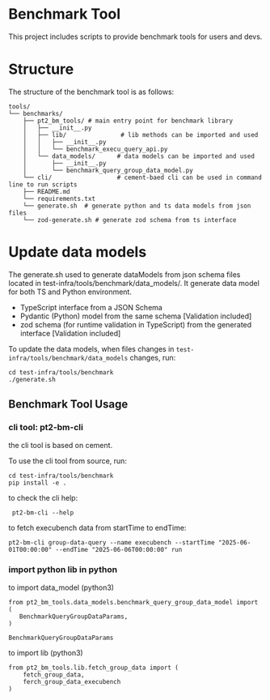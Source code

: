 # Benchmark Tool
This project includes scripts to provide benchmark tools for users and devs.

# Structure

The structure of the benchmark tool is as follows:
```
tools/
└── benchmarks/
    ├── pt2_bm_tools/ # main entry point for benchmark library
    │   ├── __init__.py
    │   ├── lib/               # lib methods can be imported and used
    │   │   ├── __init__.py
    │   │   └── benchmark_execu_query_api.py
    │   └── data_models/      # data models can be imported and used
    │       ├── __init__.py
    │       └── benchmark_query_group_data_model.py
    └── cli/                  # cement-baed cli can be used in command line to run scripts
    ├── README.md
    └── requirements.txt
    └── generate.sh  # generate python and ts data models from json files
    └── zod-generate.sh # generate zod schema from ts interface
```

# Update data models
The generate.sh used to generate dataModels from json schema files located in test-infra/tools/benchmark/data_models/. It generate data model for both TS and Python environment.
- TypeScript interface from a JSON Schema
- Pydantic (Python) model from the same schema [Validation included]
- zod schema (for runtime validation in TypeScript) from the generated interface [Validation included]

To update the data models, when files changes in `test-infra/tools/benchmark/data_models` changes, run:
```
cd test-infra/tools/benchmark
./generate.sh
```

## Benchmark Tool Usage
### cli tool: pt2-bm-cli
the cli tool is based on cement.

To use the cli tool from source, run:
```
cd test-infra/tools/benchmark
pip install -e .
```
to check the cli help:
```
 pt2-bm-cli --help
```

to fetch execubench data from startTime to endTime:
```
pt2-bm-cli group-data-query --name execubench --startTime "2025-06-01T00:00:00" --endTime "2025-06-06T00:00:00" run
```
### import python lib in python
to import data_model (python3)
```python3
from pt2_bm_tools.data_models.benchmark_query_group_data_model import (
   BenchmarkQueryGroupDataParams,
)

BenchmarkQueryGroupDataParams
```

to import lib (python3)
```python3
from pt2_bm_tools.lib.fetch_group_data import (
    fetch_group_data,
    ferch_group_data_execubench
)
```
